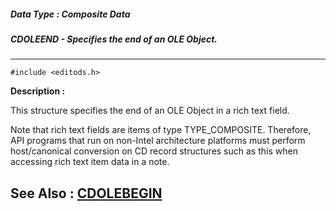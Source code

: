 ##### Data Type : Composite Data
##### CDOLEEND - Specifies the end of an OLE Object.
---
```
#include <editods.h>
```
**Description :**

This structure specifies the end of an OLE Object in a rich text field.

Note that rich text fields are items of type TYPE_COMPOSITE.  Therefore, API 
programs that run on non-Intel architecture platforms must perform 
host/canonical conversion on CD record structures such as this when accessing 
rich text item data in a note.

**See Also :**
[CDOLEBEGIN](/domino-c-api-docs/reference/Data/CDOLEBEGIN)
---
